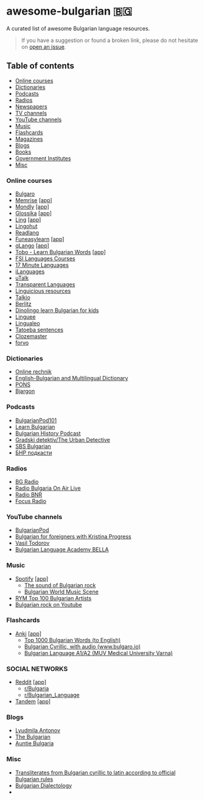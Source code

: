 # awesome-bulgarian :bulgaria:
A curated list of awesome Bulgarian language resources.

> If you have a suggestion or found a broken link, please do not hesitate on [open an issue](https://github.com/cvic/awesome-bulgarian/issues).


## Table of contents
* [Online courses](#online-courses)
* [Dictionaries](#dictionaries)
* [Podcasts](#podcasts)
* [Radios](#radios)
* [Newspapers](#newspapers)
* [TV channels](#tv-channels)
* [YouTube channels](#youtube-channels)
* [Music](#music)
* [Flashcards](#flashcards)
* [Magazines](#magazines)
* [Blogs](#blogs)
* [Books](#books)
* [Government Institutes](#government-institutes)
* [Misc](#misc)

### Online courses
* [Bulgaro](https://www.bulgaro.io/learn-bulgarian)
* [Memrise](https://www.memrise.com/) [\[app\]](https://play.google.com/store/apps/details?id=com.memrise.android.memrisecompanion)
* [Mondly](https://www.mondly.com/blog/learn-bulgarian-online/) [\[app\]](https://play.google.com/store/apps/details?id=com.atistudios.mondly.languages)
* [Glossika](https://ai.glossika.com/language/learn-bulgarian) [\[app\]](https://play.google.com/store/apps/details?id=com.glossika.ai)
* [Ling](https://ling-app.com/learn-bulgarian) [\[app\]](https://play.google.com/store/apps/details?id=com.simyasolutions.ling.universal)
* [Lingohut](https://www.lingohut.com/en/l113/learn-bulgarian)
* [Readlang](https://readlang.com/bg/dashboard)
* [Funeasylearn](https://www.funeasylearn.com/learn-bulgarian) [\[app\]](https://play.google.com/store/apps/details?id=com.funeasylearn.bulgarian)
* [qLango](https://qlango.com/languages) [\[app\]](https://play.google.com/store/apps/details?id=co.uk.exocron.android.qlango)
* [Tobo - Learn Bulgarian Words](https://www.toboapp.com) [\[app\]](https://play.google.com/store/apps/details?id=com.learn.common.bulgarian.vocabulary.words.learning.phrases)
* [FSI Languages Courses](https://fsi-languages.yojik.eu/languages/oldfsi/languages/bulgarian.html)
* [17 Minute Languages](https://www.17-minute-languages.com/en/learn-bulgarian)
* [iLanguages](https://ilanguages.org/bulgarian.php)
* [uTalk](https://utalk.com/en/plans/bulgarian)
* [Transparent Languages](https://www.transparent.com/courses#/bulgarian?vis=individual&hash=individuals)
* [Linguicious resources](https://linguicious.com/en/study-bulgarian)
* [Talkio](https://www.talkio.ai/languages/bg-bg)
* [Berlitz](https://www.berlitz.com/languages/bulgarian)
* [Dinolingo learn Bulgarian for kids](https://www.dinolingo.com/learn-bulgarian-for-kids)
* [Linguee](https://www.linguee.com)
* [Lingualeo](https://lingualeo.com/en/learn/bg)
* [Tatoeba sentences](https://tatoeba.org/en/sentences/show_all_in/bul/none)
* [Clozemaster](https://www.clozemaster.com/languages/expand-bulgarian-vocabulary)
* [forvo](https://forvo.com/languages/bg/)

### Dictionaries
* [Online rechnik](https://www.onlinerechnik.com)
* [English-Bulgarian and Multilingual Dictionary](https://bgen.dict.cc)
* [PONS](https://en.pons.com/translate/bulgarian-english)
* [Bjargon](https://www.bgjargon.com)

### Podcasts
* [BulgarianPod101](https://www.bulgarianpod101.com)
* [Learn Bulgarian](https://open.spotify.com/show/4Rag6OZzw3UliR05eDTotk)
* [Bulgarian History Podcast](https://www.bghistorypodcast.com)
* [Gradski detektiv/The Urban Detective](https://www.detectivepodcast.com/en/)
* [SBS Bulgarian](https://tunein.com/podcasts/News--Politics-Podcasts/SBS-Bulgarian-p414924/)
* [БНР подкасти](https://soundcloud.com/bnrpodcasts/sets/novinite-na-detski-ezik)

### Radios
* [BG Radio](https://bg-radio.org)
* [Radio Bulgaria On Air Live](https://www.bgonair.bg/p/radio)
* [Radio BNR](https://bnr.bg)
* [Focus Radio](https://www.focus-radio.net)

### YouTube channels
* [BulgarianPod](https://www.youtube.com/@BulgarianPod101/videos)
* [Bulgarian for foreigners with Kristina Progress](https://www.youtube.com/@kristinaprogress/videos)
* [Vasil Todorov](https://www.youtube.com/@vasiltodorov405/videos)
* [Bulgarian Language Academy BELLA ](https://www.youtube.com/@bulgarianlanguageacademy2587/videos)

### Music
* [Spotify](https://spotify.com/) [\[app\]](https://play.google.com/store/apps/details?id=com.spotify.music)
    * [The sound of Bulgarian rock](https://open.spotify.com/playlist/3VKkzhc2BBXqtDDKgA1L8E)
    * [Bulgarian World Music Scene](https://open.spotify.com/playlist/4uSBdWweUsolmTFv63XVqM)
* [RYM Top 100 Bulgarian Artists](https://rateyourmusic.com/list/Miklak/top_100_bulgarian_artists_on_rym)
* [Bulgarian rock on Youtube](https://www.youtube.com/watch?v=ew204Vi5EvQ&list=PL8elq6vwVConJdc8GyqYrNJwoMgfyxDkF&index=1)

### Flashcards
* [Anki](https://apps.ankiweb.net) [\[app\]](https://play.google.com/store/apps/details?id=com.ichi2.anki)
  * [Top 1000 Bulgarian Words (to English)](https://ankiweb.net/shared/info/1372052043)
  * [Bulgarian Cyrillic, with audio (www.bulgaro.io)](https://ankiweb.net/shared/info/508216650)
  * [Bulgarian Language A1/A2 (MUV Medical University Varna)](https://ankipro.net/library/deck/7758/bulgarian-language-a1a2--muv-medical-university-varna-)

### SOCIAL NETWORKS
* [Reddit](https://www.reddit.com/) [\[app\]](https://play.google.com/store/apps/details?id=com.reddit.frontpage)
    * [r/Bulgaria](https://www.reddit.com/r/bulgaria/comments/8wcq5x/so_you_want_to_learn_bulgarian_huh/)
    * [r/Bulgarian_Language](https://www.reddit.com/r/Bulgarian_Language/comments/1e9e6ou/some_resources/)
 * [Tandem](https://www.tandem.net/) [\[app\]](https://play.google.com/store/apps/details?id=net.tandem)

### Blogs 
* [Lyudmila Antonov](https://lyudmilantonov.blogspot.com)
* [The Bulgarian](https://www.thebulgarian.eu)
* [Auntie Bulgaria](https://auntiebulgaria.com)

### Misc
* [Transliterates from Bulgarian cyrillic to latin according to official Bulgarian rules](https://github.com/Efesto/vasov)
* [Bulgarian Dialectology](https://bulgariandialectology.org/status-texts)
* 
